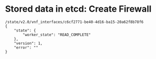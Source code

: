 # Stored data in etcd: Create Firewall

```
/state/v2.0/vnf_interfaces/c6cf2771-be40-4d16-ba15-20a62f8b78f6
{
    "state": {
        "worker_state": "READ_COMPLETE"
    }, 
    "version": 1, 
    "error": ""
}
```
